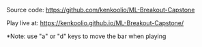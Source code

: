 Source code: https://github.com/kenkoolio/ML-Breakout-Capstone


Play live at: https://kenkoolio.github.io/ML-Breakout-Capstone/

*Note: use "a" or "d" keys to move the bar when playing

